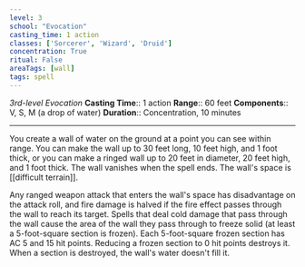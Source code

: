 ```yaml
---
level: 3
school: "Evocation"
casting_time: 1 action
classes: ['Sorcerer', 'Wizard', 'Druid']
concentration: True
ritual: False
areaTags: [wall]
tags: spell
---
```


_3rd-level Evocation_
**Casting Time**:: 1 action
**Range**:: 60 feet
**Components**:: V, S, M (a drop of water)
**Duration**:: Concentration, 10 minutes

---

You create a wall of water on the ground at a point you can see within range. You can make the wall up to 30 feet long, 10 feet high, and 1 foot thick, or you can make a ringed wall up to 20 feet in diameter, 20 feet high, and 1 foot thick. The wall vanishes when the spell ends. The wall's space is [[difficult terrain]].

Any ranged weapon attack that enters the wall's space has disadvantage on the attack roll, and fire damage is halved if the fire effect passes through the wall to reach its target. Spells that deal cold damage that pass through the wall cause the area of the wall they pass through to freeze solid (at least a 5-foot-square section is frozen). Each 5-foot-square frozen section has AC 5 and 15 hit points. Reducing a frozen section to 0 hit points destroys it. When a section is destroyed, the wall's water doesn't fill it.



